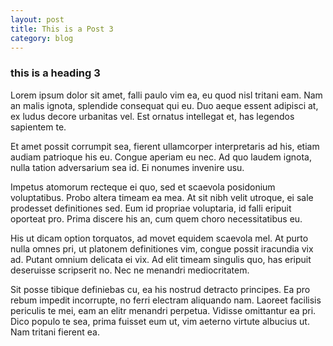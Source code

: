 ```yaml
---
layout: post
title: This is a Post 3
category: blog
---
```


### this is a heading 3

Lorem ipsum dolor sit amet, falli paulo vim ea, eu quod nisl tritani eam. Nam an malis ignota, splendide consequat qui eu. Duo aeque essent adipisci at, ex ludus decore urbanitas vel. Est ornatus intellegat et, has legendos sapientem te.

Et amet possit corrumpit sea, fierent ullamcorper interpretaris ad his, etiam audiam patrioque his eu. Congue aperiam eu nec. Ad quo laudem ignota, nulla tation adversarium sea id. Ei nonumes invenire usu.

Impetus atomorum recteque ei quo, sed et scaevola posidonium voluptatibus. Probo altera timeam ea mea. At sit nibh velit utroque, ei sale prodesset definitiones sed. Eum id propriae voluptaria, id falli eripuit oporteat pro. Prima discere his an, cum quem choro necessitatibus eu.

His ut dicam option torquatos, ad movet equidem scaevola mel. At purto nulla omnes pri, ut platonem definitiones vim, congue possit iracundia vix ad. Putant omnium delicata ei vix. Ad elit timeam singulis quo, has eripuit deseruisse scripserit no. Nec ne menandri mediocritatem.

Sit posse tibique definiebas cu, ea his nostrud detracto principes. Ea pro rebum impedit incorrupte, no ferri electram aliquando nam. Laoreet facilisis periculis te mei, eam an elitr menandri perpetua. Vidisse omittantur ea pri. Dico populo te sea, prima fuisset eum ut, vim aeterno virtute albucius ut. Nam tritani fierent ea.